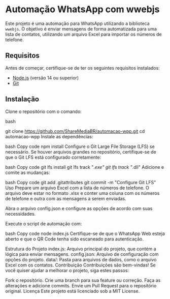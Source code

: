 # Automação WhatsApp com wwebjs

Este projeto é uma automação para WhatsApp utilizando a biblioteca `wwebjs`. O objetivo é enviar mensagens de forma automatizada para uma lista de contatos, utilizando um arquivo Excel para importar os números de telefone.

## Requisitos

Antes de começar, certifique-se de ter os seguintes requisitos instalados:
- [Node.js](https://nodejs.org/) (versão 14 ou superior)
- [Git](https://git-scm.com/)

## Instalação

Clone o repositório com o comando:

bash

git clone https://github.com/ShareMediaBR/automacao-wpp.git
cd automacao-wpp
Instale as dependências:

bash
Copy code
npm install
Configure o Git Large File Storage (LFS) se necessário. Se houver arquivos grandes no repositório, certifique-se de que o Git LFS está configurado corretamente:

bash
Copy code
git lfs install
git lfs track "*.exe"
git lfs track "*.dll"
Adicione e comite as mudanças:

bash
Copy code
git add .gitattributes
git commit -m "Configure Git LFS"
Uso
Prepare um arquivo Excel com a lista de números de telefone. O arquivo deve estar no formato .xlsx e conter uma coluna com os números de telefone e outra com as mensagens a serem enviadas.

Abra o arquivo config.json e configure as opções de acordo com suas necessidades.

Execute o script de automação com:

bash
Copy code
node index.js
Certifique-se de que o WhatsApp Web esteja aberto e que o QR Code tenha sido escaneado para autenticação.

Estrutura do Projeto
index.js: Arquivo principal do projeto, que contém a lógica para enviar mensagens.
config.json: Arquivo de configuração com opções do projeto.
data/: Pasta para arquivos de dados, como o arquivo Excel com os contatos.
Contribuição
Contribuições são bem-vindas! Se você quiser ajudar a melhorar o projeto, siga estes passos:

Fork o repositório.
Crie uma branch para sua feature ou correção.
Faça as alterações e adicione commits.
Envie um Pull Request para o repositório original.
Licença
Este projeto está licenciado sob a MIT License.
